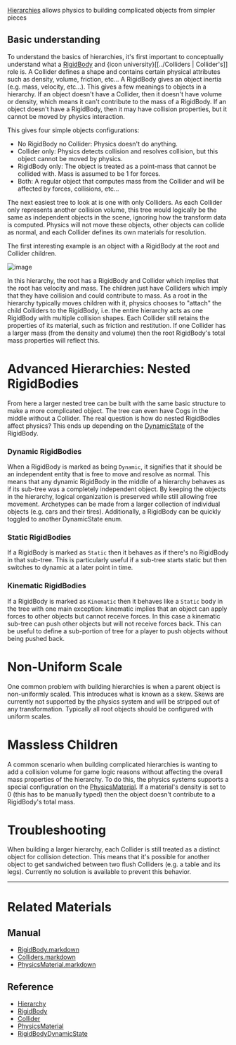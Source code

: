 [ Hierarchies](https://github.com/ArendDanielek/ZeroDocsTest/blob/master/code_reference/class_reference/Hierarchy.markdown) allows physics to building complicated objects from simpler pieces

 ##  Basic understanding
To understand the basics of hierarchies, it's first important to conceptually understand what a [RigidBody](https://github.com/ArendDanielek/ZeroDocsTest/blob/master/zero_editor_documentation/zeromanual/physics/RigidBody.markdown) and {icon university}[[../Colliders | Collider's]] role is. A Collider defines a shape and contains certain physical attributes such as density, volume, friction, etc... A RigidBody gives an object inertia (e.g. mass, velocity, etc...). This gives a few meanings to objects in a hierarchy. If an object doesn't have a Collider, then it doesn't have volume or density, which means it can't contribute to the mass of a RigidBody. If an object doesn't have a RigidBody, then it may have collision properties, but it cannot be moved by physics interaction.

This gives four simple objects configurations:
 - No RigidBody no Collider: Physics doesn't do anything.
 - Collider only: Physics detects collision and resolves collision, but this object cannot be moved by physics.
 - RigidBody only: The object is treated as a point-mass that cannot be collided with. Mass is assumed to be 1 for forces.
 - Both: A regular object that computes mass from the Collider and will be affected by forces, collisions, etc...

The next easiest tree to look at is one with only Colliders. As each Collider only represents another collision volume, this tree would logically be the same as independent objects in the scene, ignoring how the transform data is computed. Physics will not move these objects, other objects can collide as normal, and each Collider defines its own materials for resolution.

The first interesting example is an object with a RigidBody at the root and Collider children.


![image](https://media.githubusercontent.com/media/zeroengineteam/ZeroFiles/master/doc_files/46360.png)

In this hierarchy, the root has a RigidBody and Collider which implies that the root has velocity and mass. The children just have Colliders which imply that they have collision and could contribute to mass. As a root in the hierarchy typically moves children with it, physics chooses to "attach" the child Colliders to the RigidBody, i.e. the entire hierarchy acts as one RigidBody with multiple collision shapes. Each Collider still retains the properties of its material, such as friction and restitution. If one Collider has a larger mass (from the density and volume) then the root RigidBody's total mass properties will reflect this.

 #  Advanced Hierarchies: Nested RigidBodies
From here a larger nested tree can be built with the same basic structure to make a more complicated object. The tree can even have Cogs in the middle without a Collider. The real question is how do nested RigidBodies affect physics? This ends up depending on the [DynamicState](https://github.com/ArendDanielek/ZeroDocsTest/blob/master/code_reference/enum_reference.markdown#rigidbodydynamicstate) of the RigidBody.

 ###  Dynamic RigidBodies
When a RigidBody is marked as being `Dynamic`, it signifies that it should be an independent entity that is free to move and resolve as normal. This means that any dynamic RigidBody in the middle of a hierarchy behaves as if its sub-tree was a completely independent object. By keeping the objects in the hierarchy, logical organization is preserved while still allowing free movement. Archetypes can be made from a larger collection of individual objects (e.g. cars and their tires). Additionally, a RigidBody can be quickly toggled to another DynamicState enum.

 ###  Static RigidBodies
If a RigidBody is marked as `Static` then it behaves as if there's no RigidBody in that sub-tree. This is particularly useful if a sub-tree starts static but then switches to dynamic at a later point in time.

 ###  Kinematic RigidBodies
If a RigidBody is marked as `Kinematic` then it behaves like a `Static` body in the tree with one main exception: kinematic implies that an object can apply forces to other objects but cannot receive forces. In this case a kinematic sub-tree can push other objects but will not receive forces back. This can be useful to define a sub-portion of tree for a player to push objects without being pushed back.

 #  Non-Uniform Scale
One common problem with building hierarchies is when a parent object is non-uniformly scaled. This introduces what is known as a skew. Skews are currently not supported by the physics system and will be stripped out of any transformation. Typically all root objects should be configured with uniform scales.

 #  Massless Children
A common scenario when building complicated hierarchies is wanting to add a collision volume for game logic reasons without affecting the overall mass properties of the hierarchy. To do this, the physics systems supports a special configuration on the [PhysicsMaterial](https://github.com/ArendDanielek/ZeroDocsTest/blob/master/zero_editor_documentation/zeromanual/physics/PhysicsMaterial.markdown). If a material's density is set to 0 (this has to be manually typed) then the object doesn't contribute to a RigidBody's total mass.

 #  Troubleshooting
When building a larger hierarchy, each Collider is still treated as a distinct object for collision detection. This means that it's possible for another object to get sandwiched between two flush Colliders (e.g. a table and its legs). Currently no solution is available to prevent this behavior. 

---
 #  Related Materials
 ##  Manual
- [RigidBody.markdown](https://github.com/ArendDanielek/ZeroDocsTest/blob/master/zero_editor_documentation/zeromanual/physics/RigidBody.markdown)
- [Colliders.markdown](https://github.com/ArendDanielek/ZeroDocsTest/blob/master/zero_editor_documentation/zeromanual/physics/Colliders.markdown)
- [PhysicsMaterial.markdown](https://github.com/ArendDanielek/ZeroDocsTest/blob/master/zero_editor_documentation/zeromanual/physics/PhysicsMaterial.markdown)

 ##  Reference
- [Hierarchy](https://github.com/ArendDanielek/ZeroDocsTest/blob/master/code_reference/class_reference/Hierarchy.markdown)
- [RigidBody](https://github.com/ArendDanielek/ZeroDocsTest/blob/master/code_reference/class_reference/RigidBody.markdown)
- [Collider](https://github.com/ArendDanielek/ZeroDocsTest/blob/master/code_reference/class_reference/Collider.markdown)
- [PhysicsMaterial](https://github.com/ArendDanielek/ZeroDocsTest/blob/master/code_reference/class_reference/PhysicsMaterial.markdown)
- [RigidBodyDynamicState](https://github.com/ArendDanielek/ZeroDocsTest/blob/master/code_reference/enum_reference.markdown#rigidbodydynamicstate)
 
  
  
  
  
  
  
  

 